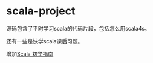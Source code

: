 # scala-project

源码包含了平时学习scala的代码片段，包括怎么用scala4s。

还有一些是快学scala课后习题。

增加[Scala 初学指南](http://udn.yyuap.com/doc/guides-to-scala-book/index.html)
